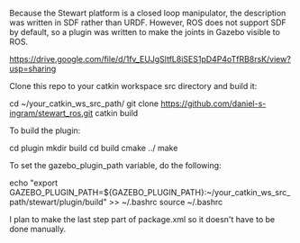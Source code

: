 Because the Stewart platform is a closed loop manipulator, the description was written in SDF rather than URDF. However, ROS does not support SDF by default, so a plugin was written to make the joints in Gazebo visible to ROS.

https://drive.google.com/file/d/1fv_EUJgSltfL8iSES1pD4P4oTfRB8rsK/view?usp=sharing

Clone this repo to your catkin workspace src directory and build it:

cd ~/your_catkin_ws_src_path/
git clone https://github.com/daniel-s-ingram/stewart_ros.git
catkin build

To build the plugin:

cd plugin
mkdir build
cd build
cmake ../
make

To set the gazebo_plugin_path variable, do the following:

echo "export GAZEBO_PLUGIN_PATH=${GAZEBO_PLUGIN_PATH}:~/your_catkin_ws_src_path/stewart/plugin/build" >> ~/.bashrc
source ~/.bashrc

I plan to make the last step part of package.xml so it doesn't have to be done manually.

